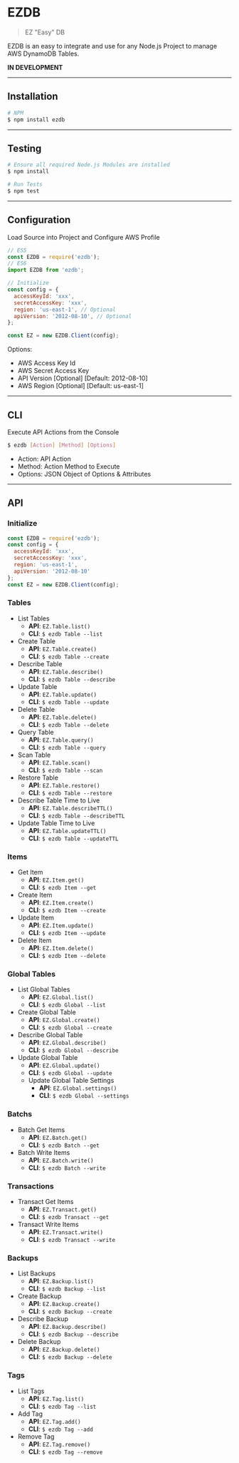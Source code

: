 # EZDB

> EZ "Easy" DB

EZDB is an easy to integrate and use for any Node.js Project to manage AWS DynamoDB Tables.

**IN DEVELOPMENT**

---

## Installation
```bash
# NPM
$ npm install ezdb
```

---

## Testing
```bash
# Ensure all required Node.js Modules are installed
$ npm install

# Run Tests
$ npm test
```

---

## Configuration
Load Source into Project and Configure AWS Profile
```js
// ES5
const EZDB = require('ezdb');
// ES6
import EZDB from 'ezdb';

// Initialize
const config = {
  accessKeyId: 'xxx',
  secretAccessKey: 'xxx',
  region: 'us-east-1', // Optional
  apiVersion: '2012-08-10', // Optional
};

const EZ = new EZDB.Client(config);
```
Options:
* AWS Access Key Id
* AWS Secret Access Key
* API Version [Optional] [Default: 2012-08-10]
* AWS Region [Optional] [Default: us-east-1]

---

## CLI
Execute API Actions from the Console
```bash
$ ezdb [Action] [Method] [Options]
```
* Action: API Action
* Method: Action Method to Execute
* Options: JSON Object of Options & Attributes

---

## API

### Initialize
```js
const EZDB = require('ezdb');
const config = {
  accessKeyId: 'xxx',
  secretAccessKey: 'xxx',
  region: 'us-east-1',
  apiVersion: '2012-08-10'
};
const EZ = new EZDB.Client(config);
```

### Tables
* List Tables
  * **API**: `EZ.Table.list()`
  * **CLI**: `$ ezdb Table --list`
* Create Table
  * **API**: `EZ.Table.create()`
  * **CLI**: `$ ezdb Table --create`
* Describe Table
  * **API**: `EZ.Table.describe()`
  * **CLI**: `$ ezdb Table --describe`
* Update Table
  * **API**: `EZ.Table.update()`
  * **CLI**: `$ ezdb Table --update`
* Delete Table
  * **API**: `EZ.Table.delete()`
  * **CLI**: `$ ezdb Table --delete`
* Query Table
  * **API**: `EZ.Table.query()`
  * **CLI**: `$ ezdb Table --query`
* Scan Table
  * **API**: `EZ.Table.scan()`
  * **CLI**: `$ ezdb Table --scan`
* Restore Table
  * **API**: `EZ.Table.restore()`
  * **CLI**: `$ ezdb Table --restore`
* Describe Table Time to Live
  * **API**: `EZ.Table.describeTTL()`
  * **CLI**: `$ ezdb Table --describeTTL`
* Update Table Time to Live
  * **API**: `EZ.Table.updateTTL()`
  * **CLI**: `$ ezdb Table --updateTTL`

### Items
* Get Item
  * **API**: `EZ.Item.get()`
  * **CLI**: `$ ezdb Item --get`
* Create Item
  * **API**: `EZ.Item.create()`
  * **CLI**: `$ ezdb Item --create`
* Update Item
  * **API**: `EZ.Item.update()`
  * **CLI**: `$ ezdb Item --update`
* Delete Item
  * **API**: `EZ.Item.delete()`
  * **CLI**: `$ ezdb Item --delete`

### Global Tables
* List Global Tables
  * **API**: `EZ.Global.list()`
  * **CLI**: `$ ezdb Global --list`
* Create Global Table
  * **API**: `EZ.Global.create()`
  * **CLI**: `$ ezdb Global --create`
* Describe Global Table
  * **API**: `EZ.Global.describe()`
  * **CLI**: `$ ezdb Global --describe`
* Update Global Table
  * **API**: `EZ.Global.update()`
  * **CLI**: `$ ezdb Global --update`
  * Update Global Table Settings
    * **API**: `EZ.Global.settings()`
    * **CLI**: `$ ezdb Global --settings`

### Batchs
* Batch Get Items
  * **API**: `EZ.Batch.get()`
  * **CLI**: `$ ezdb Batch --get`
* Batch Write Items
  * **API**: `EZ.Batch.write()`
  * **CLI**: `$ ezdb Batch --write`

### Transactions
* Transact Get Items
  * **API**: `EZ.Transact.get()`
  * **CLI**: `$ ezdb Transact --get`
* Transact Write Items
  * **API**: `EZ.Transact.write()`
  * **CLI**: `$ ezdb Transact --write`

### Backups
* List Backups
  * **API**: `EZ.Backup.list()`
  * **CLI**: `$ ezdb Backup --list`
* Create Backup
  * **API**: `EZ.Backup.create()`
  * **CLI**: `$ ezdb Backup --create`
* Describe Backup
  * **API**: `EZ.Backup.describe()`
  * **CLI**: `$ ezdb Backup --describe`
* Delete Backup
  * **API**: `EZ.Backup.delete()`
  * **CLI**: `$ ezdb Backup --delete`

### Tags
* List Tags
  * **API**: `EZ.Tag.list()`
  * **CLI**: `$ ezdb Tag --list`
* Add Tag
  * **API**: `EZ.Tag.add()`
  * **CLI**: `$ ezdb Tag --add`
* Remove Tag
  * **API**: `EZ.Tag.remove()`
  * **CLI**: `$ ezdb Tag --remove`

